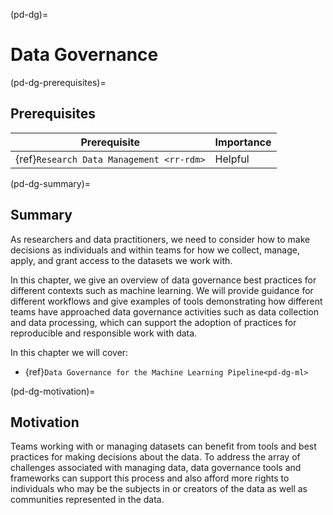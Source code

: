 (pd-dg)=

# Data Governance

(pd-dg-prerequisites)=
## Prerequisites

| Prerequisite | Importance | 
| -------------|----------|
| {ref}`Research Data Management <rr-rdm>` | Helpful |

(pd-dg-summary)=
## Summary

As researchers and data practitioners, we need to consider how to make decisions as individuals and within teams for how we collect, manage, apply, and grant access to the datasets we work with.

In this chapter, we give an overview of data governance best practices for different contexts such as machine learning. 
We will provide guidance for different workflows and give examples of tools demonstrating how different teams have approached data governance activities such as
data collection and data processing, which can support the adoption of practices for reproducible and responsible work with data.

In this chapter we will cover:
* {ref}`Data Governance for the Machine Learning Pipeline<pd-dg-ml>`

(pd-dg-motivation)=
## Motivation

Teams working with or managing datasets can benefit from tools and best practices for making decisions about the data.
To address the array of challenges associated with managing data, data governance tools and frameworks can support this process and also
afford more rights to individuals who may be the subjects in or creators of the data as well as communities represented in the data.

